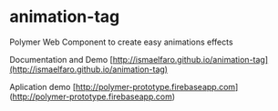 # animation-tag
Polymer Web Component to create easy animations effects

Documentation and Demo [http://ismaelfaro.github.io/animation-tag](http://ismaelfaro.github.io/animation-tag)

Aplication demo [http://polymer-prototype.firebaseapp.com] (http://polymer-prototype.firebaseapp.com)


